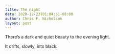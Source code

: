 ```yaml
---
title: The night
date: 2020-12-23T01:04:51-08:00
author: Chris F. Nicholson
layout: post
---
```


There’s a dark and quiet beauty to the evening light.

It drifts, slowly, into black.
